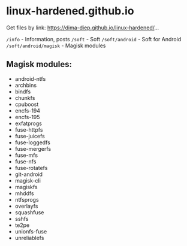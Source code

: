 # linux-hardened.github.io

Get files by link: https://dima-diep.github.io/linux-hardened/...

`/info` - Information, posts
`/soft` - Soft
`/soft/android` - Soft for Android
`/soft/android/magisk` - Magisk modules

## Magisk modules:
- android-ntfs
- archbins
- bindfs
- chunkfs
- cpuboost
- encfs-194
- encfs-195
- exfatprogs
- fuse-httpfs
- fuse-juicefs
- fuse-loggedfs
- fuse-mergerfs
- fuse-mfs
- fuse-nfs
- fuse-rotatefs
- git-android
- magisk-cli
- magiskfs
- mhddfs
- ntfsprogs
- overlayfs
- squashfuse
- sshfs
- te2pe
- unionfs-fuse
- unreliablefs
